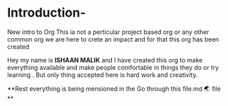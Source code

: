 # Introduction-
New intro to Org This ia not a perticular project based org or any other common org we are here to crete an impact 
and for that this org has been created 

Hey my name is **ISHAAN MALIK** and I have created this org to make everything available and make people comfortable 
in things they do or try learning . But only thing accepted here is hard work and creativity.

**Rest everything is being mensioned in the Go through this file.md :earth_asia: file **
